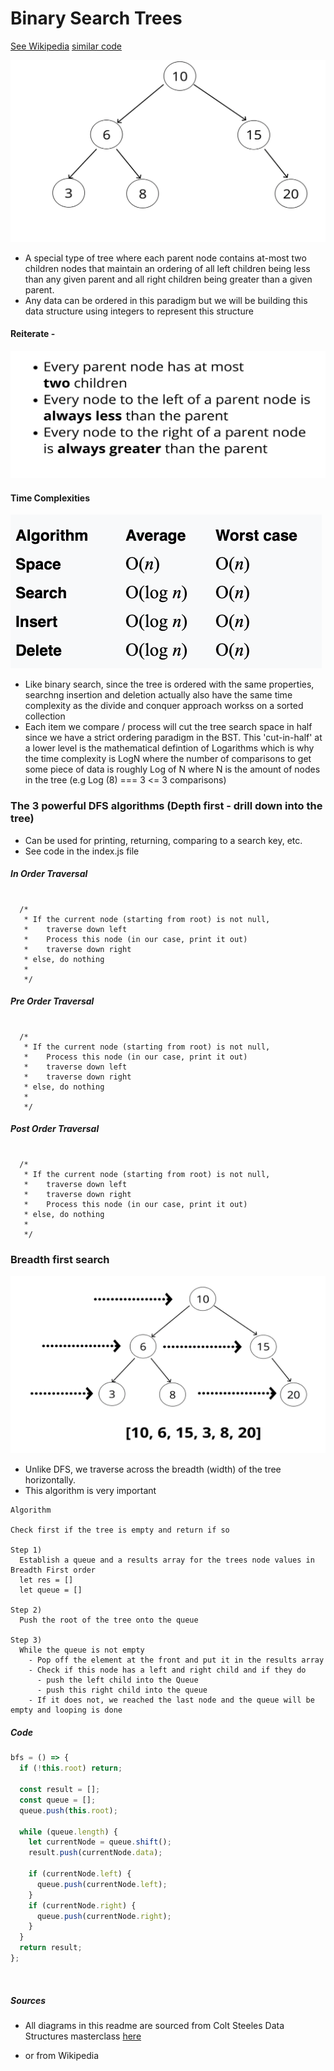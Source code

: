 # Binary Search Trees

[See Wikipedia](https://en.wikipedia.org/wiki/Binary_search_tree)
[similar code](https://www.geeksforgeeks.org/implementation-binary-search-tree-javascript/)

![bst](../img/bst.png)

- A special type of tree where each parent node contains at-most two children nodes that maintain an ordering of all left children being less than any given parent and all right children being greater than a given parent.
- Any data can be ordered in this paradigm but we will be building this data structure using integers to represent this structure

#### Reiterate -

![rules](../img/rules.png)

#### Time Complexities

![time](../img/bst_time.png)

- Like binary search, since the tree is ordered with the same properties, searchng insertion and deletion actually also have the same time complexity as the divide and conquer approach workss on a sorted collection
- Each item we compare / process will cut the tree search space in half since we have a strict ordering paradigm in the BST. This 'cut-in-half' at a lower level is the mathematical defintion of Logarithms which is why the time complexity is LogN where the number of comparisons to get some piece of data is roughly Log of N where N is the amount of nodes in the tree (e.g Log (8) === 3 <= 3 comparisons)

### The 3 powerful DFS algorithms (Depth first - drill down into the tree)

- Can be used for printing, returning, comparing to a search key, etc.
- See code in the index.js file

##### In Order Traversal

```text

  /*
   * If the current node (starting from root) is not null,
   *    traverse down left
   *    Process this node (in our case, print it out)
   *    traverse down right
   * else, do nothing
   *
   */
```

##### Pre Order Traversal

```text

  /*
   * If the current node (starting from root) is not null,
   *    Process this node (in our case, print it out)
   *    traverse down left
   *    traverse down right
   * else, do nothing
   *
   */
```

##### Post Order Traversal

```text

  /*
   * If the current node (starting from root) is not null,
   *    traverse down left
   *    traverse down right
   *    Process this node (in our case, print it out)
   * else, do nothing
   *
   */
```

### Breadth first search

![bfs](../img/BFS.png)

- Unlike DFS, we traverse across the breadth (width) of the tree horizontally.
- This algorithm is very important

```text
Algorithm

Check first if the tree is empty and return if so

Step 1)
  Establish a queue and a results array for the trees node values in Breadth First order
  let res = []
  let queue = []

Step 2)
  Push the root of the tree onto the queue

Step 3)
  While the queue is not empty
    - Pop off the element at the front and put it in the results array
    - Check if this node has a left and right child and if they do
      - push the left child into the Queue
      - push this right child into the queue
    - If it does not, we reached the last node and the queue will be empty and looping is done
```

##### Code

```javascript
bfs = () => {
  if (!this.root) return;

  const result = [];
  const queue = [];
  queue.push(this.root);

  while (queue.length) {
    let currentNode = queue.shift();
    result.push(currentNode.data);

    if (currentNode.left) {
      queue.push(currentNode.left);
    }
    if (currentNode.right) {
      queue.push(currentNode.right);
    }
  }
  return result;
};
```

<br>

##### Sources

- All diagrams in this readme are sourced from Colt Steeles Data Structures masterclass [here](https://www.udemy.com/course/js-algorithms-and-data-structures-masterclass/)

- or from Wikipedia

